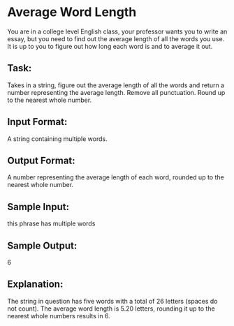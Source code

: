 # Average Word Length  

You are in a college level English class, your professor wants you to write an essay, but you need to find out the average length of all the words you use. It is up to you to figure out how long each word is and to average it out.

## Task: 
Takes in a string, figure out the average length of all the words and return a number representing the average length. Remove all punctuation. Round up to the nearest whole number.

## Input Format: 
A string containing multiple words.

## Output Format: 
A number representing the average length of each word, rounded up to the nearest whole number.

## Sample Input: 
this phrase has multiple words

## Sample Output: 
6

## Explanation:
The string in question has five words with a total of 26 letters (spaces do not count). The average word length is 5.20 letters, rounding it up to the nearest whole numbers results in 6.
